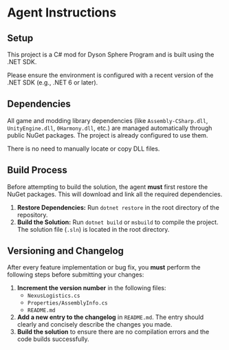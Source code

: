 # Agent Instructions

## Setup

This project is a C# mod for Dyson Sphere Program and is built using the .NET SDK.

Please ensure the environment is configured with a recent version of the .NET SDK (e.g., .NET 6 or later).

## Dependencies

All game and modding library dependencies (like `Assembly-CSharp.dll`, `UnityEngine.dll`, `0Harmony.dll`, etc.) are managed automatically through public NuGet packages. The project is already configured to use them.

There is no need to manually locate or copy DLL files.

## Build Process

Before attempting to build the solution, the agent **must** first restore the NuGet packages. This will download and link all the required dependencies.

1.  **Restore Dependencies:** Run `dotnet restore` in the root directory of the repository.
2.  **Build the Solution:** Run `dotnet build` or `msbuild` to compile the project. The solution file (`.sln`) is located in the root directory.

## Versioning and Changelog

After every feature implementation or bug fix, you **must** perform the following steps before submitting your changes:

1.  **Increment the version number** in the following files:
    * `NexusLogistics.cs`
    * `Properties/AssemblyInfo.cs`
    * `README.md`
2.  **Add a new entry to the changelog** in `README.md`. The entry should clearly and concisely describe the changes you made.
3.  **Build the solution** to ensure there are no compilation errors and the code builds successfully.